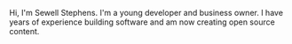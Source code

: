 Hi, I'm Sewell Stephens. I'm a young developer and business owner. I have years of experience building software and am now creating open source content.

